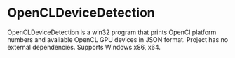 # OpenCLDeviceDetection

OpenCLDeviceDetection is a win32 program that prints OpenCl platform numbers and avaliable OpenCL GPU devices in JSON format. Project has no external dependencies. Supports Windows x86, x64. 